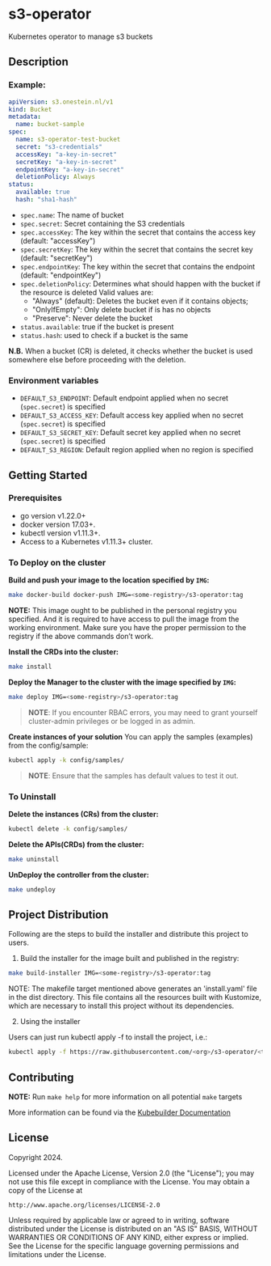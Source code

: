 # s3-operator
Kubernetes operator to manage s3 buckets

## Description

### Example:

```yaml
apiVersion: s3.onestein.nl/v1
kind: Bucket
metadata:
  name: bucket-sample
spec:
  name: s3-operator-test-bucket
  secret: "s3-credentials"
  accessKey: "a-key-in-secret"
  secretKey: "a-key-in-secret"
  endpointKey: "a-key-in-secret"
  deletionPolicy: Always
status:
  available: true
  hash: "sha1-hash"
```

- `spec.name`: The name of bucket
- `spec.secret`: Secret containing the S3 credentials
- `spec.accessKey`: The key within the secret that contains the access key (default: "accessKey")
- `spec.secretKey`: The key within the secret that contains the secret key (default: "secretKey")
- `spec.endpointKey`: The key within the secret that contains the endpoint (default: "endpointKey")
- `spec.deletionPolicy`: Determines what should happen with the bucket if the resource is deleted
  Valid values are:
  - "Always" (default): Deletes the bucket even if it contains objects;
  - "OnlyIfEmpty": Only delete bucket if is has no objects
  - "Preserve": Never delete the bucket
- `status.available`: true if the bucket is present
- `status.hash`: used to check if a bucket is the same

**N.B.** When a bucket (CR) is deleted, it checks whether the bucket is used somewhere else before proceeding with the deletion.

### Environment variables

- `DEFAULT_S3_ENDPOINT`: Default endpoint applied when no secret (`spec.secret`) is specified
- `DEFAULT_S3_ACCESS_KEY`: Default access key applied when no secret (`spec.secret`) is specified
- `DEFAULT_S3_SECRET_KEY`: Default secret key applied when no secret (`spec.secret`) is specified
- `DEFAULT_S3_REGION`: Default region applied when no region is specified

## Getting Started

### Prerequisites
- go version v1.22.0+
- docker version 17.03+.
- kubectl version v1.11.3+.
- Access to a Kubernetes v1.11.3+ cluster.

### To Deploy on the cluster
**Build and push your image to the location specified by `IMG`:**

```sh
make docker-build docker-push IMG=<some-registry>/s3-operator:tag
```

**NOTE:** This image ought to be published in the personal registry you specified.
And it is required to have access to pull the image from the working environment.
Make sure you have the proper permission to the registry if the above commands don’t work.

**Install the CRDs into the cluster:**

```sh
make install
```

**Deploy the Manager to the cluster with the image specified by `IMG`:**

```sh
make deploy IMG=<some-registry>/s3-operator:tag
```

> **NOTE**: If you encounter RBAC errors, you may need to grant yourself cluster-admin
privileges or be logged in as admin.

**Create instances of your solution**
You can apply the samples (examples) from the config/sample:

```sh
kubectl apply -k config/samples/
```

>**NOTE**: Ensure that the samples has default values to test it out.

### To Uninstall
**Delete the instances (CRs) from the cluster:**

```sh
kubectl delete -k config/samples/
```

**Delete the APIs(CRDs) from the cluster:**

```sh
make uninstall
```

**UnDeploy the controller from the cluster:**

```sh
make undeploy
```

## Project Distribution

Following are the steps to build the installer and distribute this project to users.

1. Build the installer for the image built and published in the registry:

```sh
make build-installer IMG=<some-registry>/s3-operator:tag
```

NOTE: The makefile target mentioned above generates an 'install.yaml'
file in the dist directory. This file contains all the resources built
with Kustomize, which are necessary to install this project without
its dependencies.

2. Using the installer

Users can just run kubectl apply -f <URL for YAML BUNDLE> to install the project, i.e.:

```sh
kubectl apply -f https://raw.githubusercontent.com/<org>/s3-operator/<tag or branch>/dist/install.yaml
```

## Contributing

**NOTE:** Run `make help` for more information on all potential `make` targets

More information can be found via the [Kubebuilder Documentation](https://book.kubebuilder.io/introduction.html)

## License

Copyright 2024.

Licensed under the Apache License, Version 2.0 (the "License");
you may not use this file except in compliance with the License.
You may obtain a copy of the License at

    http://www.apache.org/licenses/LICENSE-2.0

Unless required by applicable law or agreed to in writing, software
distributed under the License is distributed on an "AS IS" BASIS,
WITHOUT WARRANTIES OR CONDITIONS OF ANY KIND, either express or implied.
See the License for the specific language governing permissions and
limitations under the License.

